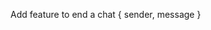 <!-- make a model for users -->
<!-- - which contains user -->
<!-- Add feature for chatting two users -->

Add feature to end a chat
{
sender, message
}
